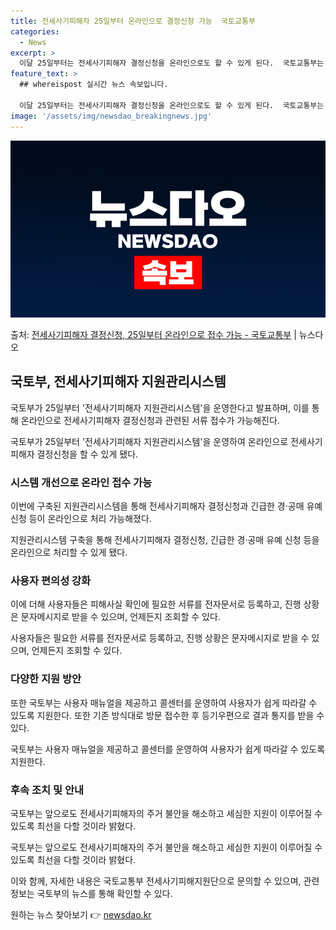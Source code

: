 ```yaml
---
title: 전세사기피해자 25일부터 온라인으로 결정신청 가능  국토교통부
categories:
  - News
excerpt: >
  이달 25일부터는 전세사기피해자 결정신청을 온라인으로도 할 수 있게 된다.  국토교통부는 오는 25일부터 전…
feature_text: >
  ## whereispost 실시간 뉴스 속보입니다.

  이달 25일부터는 전세사기피해자 결정신청을 온라인으로도 할 수 있게 된다.  국토교통부는 오는 25일부터 전…
image: '/assets/img/newsdao_breakingnews.jpg'
---
```


![뉴스다오 속보](/assets/img/newsdao_breakingnews.jpg)

<p>출처: <a href="https://newsdao.kr/3660" rel="dofollow">전세사기피해자 결정신청, 25일부터 온라인으로 접수 가능 - 국토교통부</a> | 뉴스다오</p>

<h2 data-ke-size="size26">국토부, 전세사기피해자 지원관리시스템</h2>
국토부가 25일부터 '전세사기피해자 지원관리시스템'을 운영한다고 발표하며, 이를 통해 온라인으로 전세사기피해자 결정신청과 관련된 서류 접수가 가능해진다.

<p data-ke-size="size16">국토부가 25일부터 '전세사기피해자 지원관리시스템'을 운영하여 온라인으로 전세사기피해자 결정신청을 할 수 있게 됐다.</p>

<h3>시스템 개선으로 온라인 접수 가능</h3>
이번에 구축된 지원관리시스템을 통해 전세사기피해자 결정신청과 긴급한 경·공매 유예 신청 등이 온라인으로 처리 가능해졌다.

<p data-ke-size="size16">지원관리시스템 구축을 통해 전세사기피해자 결정신청, 긴급한 경·공매 유예 신청 등을 온라인으로 처리할 수 있게 됐다.</p>

<h3>사용자 편의성 강화</h3>
이에 더해 사용자들은 피해사실 확인에 필요한 서류를 전자문서로 등록하고, 진행 상황은 문자메시지로 받을 수 있으며, 언제든지 조회할 수 있다.

<p data-ke-size="size16">사용자들은 필요한 서류를 전자문서로 등록하고, 진행 상황은 문자메시지로 받을 수 있으며, 언제든지 조회할 수 있다.</p>

<h3>다양한 지원 방안</h3>
또한 국토부는 사용자 매뉴얼을 제공하고 콜센터를 운영하여 사용자가 쉽게 따라갈 수 있도록 지원한다. 또한 기존 방식대로 방문 접수한 후 등기우편으로 결과 통지를 받을 수 있다.

<p data-ke-size="size16">국토부는 사용자 매뉴얼을 제공하고 콜센터를 운영하여 사용자가 쉽게 따라갈 수 있도록 지원한다.</p>

<h3>후속 조치 및 안내</h3>
국토부는 앞으로도 전세사기피해자의 주거 불안을 해소하고 세심한 지원이 이루어질 수 있도록 최선을 다할 것이라 밝혔다.

<p data-ke-size="size16">국토부는 앞으로도 전세사기피해자의 주거 불안을 해소하고 세심한 지원이 이루어질 수 있도록 최선을 다할 것이라 밝혔다.</p>

이와 함께, 자세한 내용은 국토교통부 전세사기피해지원단으로 문의할 수 있으며, 관련 정보는 국토부의 뉴스를 통해 확인할 수 있다. 

원하는 뉴스 찾아보기 👉 <a href="https://newsdao.kr" rel="dofollow">newsdao.kr</a>


